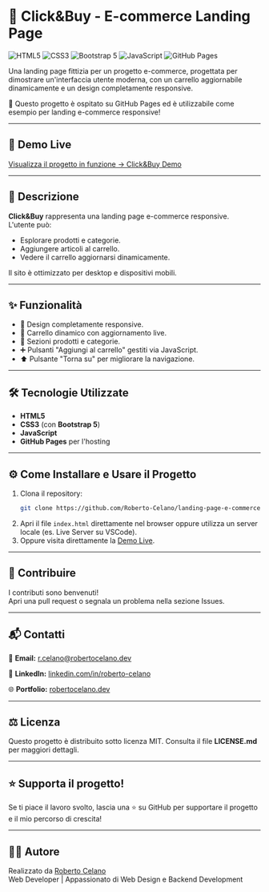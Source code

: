 # 🛒 Click&Buy - E-commerce Landing Page
![HTML5](https://img.shields.io/badge/HTML5-E34F26?style=for-the-badge&logo=html5&logoColor=white)
![CSS3](https://img.shields.io/badge/CSS3-1572B6?style=for-the-badge&logo=css3&logoColor=white)
![Bootstrap 5](https://img.shields.io/badge/Bootstrap-7952B3?style=for-the-badge&logo=bootstrap&logoColor=white)
![JavaScript](https://img.shields.io/badge/JavaScript-F7DF1E?style=for-the-badge&logo=javascript&logoColor=black)
![GitHub Pages](https://img.shields.io/badge/GitHub%20Pages-222222?style=for-the-badge&logo=github&logoColor=white)

Una landing page fittizia per un progetto e-commerce, progettata per dimostrare un'interfaccia utente moderna, con un carrello aggiornabile dinamicamente e un design completamente responsive.

🚀 Questo progetto è ospitato su GitHub Pages ed è utilizzabile come esempio per landing e-commerce responsive!

---

## 📸 Demo Live
[Visualizza il progetto in funzione → Click&Buy Demo](https://roberto-celano.github.io/e-commerce-landing-page/)

---

## 📝 Descrizione

**Click&Buy** rappresenta una landing page e-commerce responsive.  
L'utente può:

- Esplorare prodotti e categorie.
- Aggiungere articoli al carrello.
- Vedere il carrello aggiornarsi dinamicamente.

Il sito è ottimizzato per desktop e dispositivi mobili.

---

## ✨ Funzionalità

- 📱 Design completamente responsive.
- 🛒 Carrello dinamico con aggiornamento live.
- 🧩 Sezioni prodotti e categorie.
- ➕ Pulsanti "Aggiungi al carrello" gestiti via JavaScript.
- ⬆️ Pulsante "Torna su" per migliorare la navigazione.

---

## 🛠️ Tecnologie Utilizzate

- **HTML5**
- **CSS3** (con **Bootstrap 5**)
- **JavaScript**
- **GitHub Pages** per l'hosting

---

## ⚙️ Come Installare e Usare il Progetto

1. Clona il repository:
    ```bash
    git clone https://github.com/Roberto-Celano/landing-page-e-commerce-BS5.git
    ```
2. Apri il file `index.html` direttamente nel browser oppure utilizza un server locale (es. Live Server su VSCode).
3. Oppure visita direttamente la [Demo Live](https://roberto-celano.github.io/landing-page-e-commerce-BS5/).

---

## 🤝 Contribuire

I contributi sono benvenuti!  
Apri una pull request o segnala un problema nella sezione Issues.

---

## 📬 Contatti
  📧 **Email:** [r.celano@robertocelano.dev](mailto:r.celano@robertocelano.dev)

  💼 **LinkedIn:** [linkedin.com/in/roberto-celano](https://www.linkedin.com/in/roberto-celano)

  🌐 **Portfolio:** [robertocelano.dev](https://www.robertocelano.dev)

---

## ⚖️ Licenza
Questo progetto è distribuito sotto licenza MIT.
Consulta il file **LICENSE.md** per maggiori dettagli.

---

## ⭐ Supporta il progetto!
Se ti piace il lavoro svolto, lascia una ⭐ su GitHub per supportare il progetto e il mio percorso di crescita!

---

## 👨‍💻 Autore
Realizzato da [Roberto Celano](https://www.robertocelano.dev)  
Web Developer | Appassionato di Web Design e Backend Development
